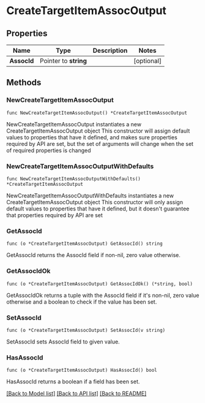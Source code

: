# CreateTargetItemAssocOutput

## Properties

Name | Type | Description | Notes
------------ | ------------- | ------------- | -------------
**AssocId** | Pointer to **string** |  | [optional] 

## Methods

### NewCreateTargetItemAssocOutput

`func NewCreateTargetItemAssocOutput() *CreateTargetItemAssocOutput`

NewCreateTargetItemAssocOutput instantiates a new CreateTargetItemAssocOutput object
This constructor will assign default values to properties that have it defined,
and makes sure properties required by API are set, but the set of arguments
will change when the set of required properties is changed

### NewCreateTargetItemAssocOutputWithDefaults

`func NewCreateTargetItemAssocOutputWithDefaults() *CreateTargetItemAssocOutput`

NewCreateTargetItemAssocOutputWithDefaults instantiates a new CreateTargetItemAssocOutput object
This constructor will only assign default values to properties that have it defined,
but it doesn't guarantee that properties required by API are set

### GetAssocId

`func (o *CreateTargetItemAssocOutput) GetAssocId() string`

GetAssocId returns the AssocId field if non-nil, zero value otherwise.

### GetAssocIdOk

`func (o *CreateTargetItemAssocOutput) GetAssocIdOk() (*string, bool)`

GetAssocIdOk returns a tuple with the AssocId field if it's non-nil, zero value otherwise
and a boolean to check if the value has been set.

### SetAssocId

`func (o *CreateTargetItemAssocOutput) SetAssocId(v string)`

SetAssocId sets AssocId field to given value.

### HasAssocId

`func (o *CreateTargetItemAssocOutput) HasAssocId() bool`

HasAssocId returns a boolean if a field has been set.


[[Back to Model list]](../README.md#documentation-for-models) [[Back to API list]](../README.md#documentation-for-api-endpoints) [[Back to README]](../README.md)


